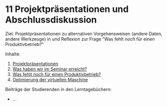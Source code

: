 # 11 Projektpräsentationen und Abschlussdiskussion

Ziel: Projektpräsentationen zu alternativen Vorgehensweisen (andere Daten, andere Werkzeuge) in und Reflexion zur Frage "Was fehlt noch für einen Produktivbetrieb?"

Inhalte:

1. [Projektpräsentationen](11_1_projektpraesentationen.md)
2. [Was haben wir im Seminar erreicht?](11_2_was-haben-wir-im-seminar-erreicht.md)
3. [Was fehlt noch für einen Produktivbetrieb?](11_3_was-fehlt-noch-fuer-einen-produktivbetrieb.md)
4. [Optimierung der virtuellen Maschine](11_4_optimierung-der-virtuellen-maschine.md)

Beiträge der Studierenden in den Lerntagebüchern:

* ...

